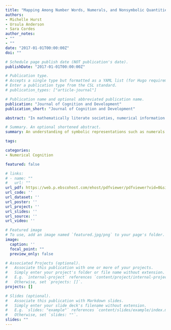 ```yaml
---
title: "Mapping Among Number Words, Numerals, and Nonsymbolic Quantities in Preschoolers"
authors:
- Michelle Hurst
- Ursula Anderson
- Sara Cordes
author_notes:
- ""
- ""
date: "2017-01-01T00:00:00Z"
doi: ""

# Schedule page publish date (NOT publication's date).
publishDate: "2017-01-01T00:00:00Z"

# Publication type.
# Accepts a single type but formatted as a YAML list (for Hugo requirements).
# Enter a publication type from the CSL standard.
# publication_types: ["article-journal"]

# Publication name and optional abbreviated publication name.
publication: "Journal of Cognition and Development"
publication_short: "Journal of Cognition and Development"

abstract: "In mathematically literate societies, numerical information is represented in 3 distinct codes: a verbal code (i.e., number words); a digital, symbolic code (e.g., Arabic numerals); and an analogical code (i.e., quantities; Dehaene, 1992). To communicate effectively using these numerical codes, our understanding of number must involve an understanding of each representation as well as how they map to other representations. In the current study, we looked at 3- and 4-year-old children’s understanding of Arabic numerals in relation to both quantities and number words. The results suggest that the mapping between quantities and numerals is more difficult than the mapping between numerals and number words and between number words and quantities. Thus, we compared 2 competing models designed to investigate how children represent the meanings of Arabic numbers—whether numerals are mapped directly to the quantities they represent or instead if numerals are mapped to quantities indirectly via a direct mapping to number words. We found support for the latter suggesting that children may first map numerals to number words (another symbolic representation) and only through this mapping are numerals subsequently tied to the quantities they represent. In addition, unlike both mappings involving quantity, the mapping between the 2 symbolic representations of number (numerals and number words) was not set-size-dependent, therefore providing further evidence that children may map symbols to other symbols in the absence of a quantity referent. Together, the results provide new insight into the important processes involved in how children acquire an understanding of symbolic representations of number."

# Summary. An optional shortened abstract.
summary: An understanding of symbolic representations such as numerals may be done via mapping numerals onto words rather than the quantities they represent.

tags:

categories:
- Numerical Cognition

featured: false

# links:
# - name: ""
#   url: ""
url_pdf: https://web.p.ebscohost.com/ehost/pdfviewer/pdfviewer?vid=0&sid=a88db770-b9f1-438f-bc00-03a547099db6%40redis
url_code: ''
url_dataset: ''
url_poster: ''
url_project: ''
url_slides: ''
url_source: ''
url_video: ''

# Featured image
# To use, add an image named `featured.jpg/png` to your page's folder. 
image:
  caption: ''
  focal_point: ""
  preview_only: false

# Associated Projects (optional).
#   Associate this publication with one or more of your projects.
#   Simply enter your project's folder or file name without extension.
#   E.g. `internal-project` references `content/project/internal-project/index.md`.
#   Otherwise, set `projects: []`.
projects: []

# Slides (optional).
#   Associate this publication with Markdown slides.
#   Simply enter your slide deck's filename without extension.
#   E.g. `slides: "example"` references `content/slides/example/index.md`.
#   Otherwise, set `slides: ""`.
slides: ""
---
```



